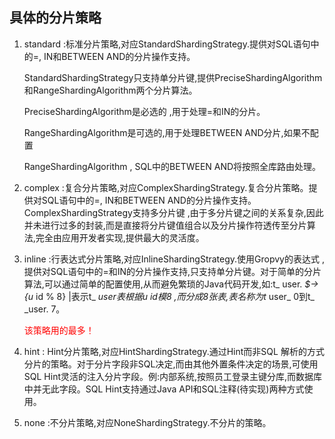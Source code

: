 ## 具体的分片策略

1. standard :标准分片策略,对应StandardShardingStrategy.提供对SQL语句中的=, IN和BETWEEN AND的分片操作支持。

   StandardShardingStrategy只支持单分片键,提供PreciseShardingAlgorithm和RangeShardingAlgorithm两个分片算法。

   PreciseShardingAlgorithm是必选的 ,用于处理=和IN的分片。

   RangeShardingAlgorithm是可选的,用于处理BETWEEN AND分片,如果不配置

   RangeShardingAlgorithm , SQL中的BETWEEN AND将按照全库路由处理。

2. complex :复合分片策略,对应ComplexShardingStrategy.复合分片策略。提供对SQL语句中的=, IN和BETWEEN AND的分片操作支持。ComplexShardingStrategy支持多分片键 ,由于多分片键之间的关系复杂,因此并未进行过多的封装,而是直接将分片键值组合以及分片操作符透传至分片算法,完全由应用开发者实现,提供最大的灵活度。





3. inline :行表达式分片策略,对应InlineShardingStrategy.使用Gropvy的表达式 ,提供对SQL语句中的=和IN的分片操作支持,只支持单分片键。对于简单的分片算法,可以通过简单的配置使用,从而避免繁琐的Java代码开发,如:t_ user. _$->{u_ id % 8} |表示t_ _user表根据u_ _id模8 ,而分成8张表,表名称为t_ user_ 0到t_ _user. 7。

   <font color="red">该策略用的最多！</font>



4. hint : Hint分片策略,对应HintShardingStrategy.通过Hint而非SQL 解析的方式分片的策略。对于分片字段非SQL决定,而由其他外置条件决定的场景,可使用SQL Hint灵活的注入分片字段。例:内部系统,按照员工登录主键分库,而数据库中并无此字段。SQL Hint支持通过Java API和SQL注释(待实现)两种方式使用。



5. none :不分片策略,对应NoneShardingStrategy.不分片的策略。